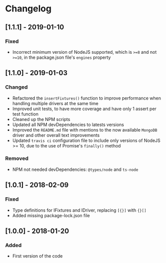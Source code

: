 # Changelog

## [1.1.1] - 2019-01-10
### Fixed
- Incorrect minimum version of NodeJS supported, which is `>=8` and not `>=10`, in the package.json file's `engines` property

## [1.1.0] - 2019-01-03
### Changed
- Refactored the `insertFixtures()` function to improve performance when handling multiple drivers at the same time
- Improved unit tests, to have more coverage and have only 1 assert per test function
- Cleaned up the NPM scripts
- Updated all NPM devDependencies to latests versions
- Improved the `README.md` file with mentions to the now available `MongoDB` driver and other overall text improvements
- Updated `travis ci` configuration file to include only versions of NodeJS >= 10, due to the use of Promise's `finally()` method

### Removed
- NPM not needed devDependencies: `@types/node` and `ts-node`

## [1.0.1] - 2018-02-09
### Fixed
- Type definitions for IFixtures and IDriver, replacing `[{}]` with `{}[]`
- Added missing package-lock.json file

## [1.0.0] - 2018-01-20
### Added
- First version of the code